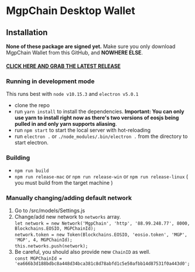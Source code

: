 # MgpChain Desktop Wallet

## Installation

**None of these package are signed yet.** Make sure you only download 
MgpChain Wallet from this GitHub, and **NOWHERE ELSE**.

#### [CLICK HERE AND GRAB THE LATEST RELEASE](https://github.com/Mgpchain-SYSTEMS/DPOS-Wallet/releases)

### Running in development mode

This runs best with `node v10.15.3` and `electron v5.0.1`

- clone the repo
- run `yarn install` to install the dependencies. **Important: You can only use yarn to install right now as there's two versions of eosjs being pulled in and only yarn supports aliasing**.
- run `npm start` to start the local server with hot-reloading
- run `electron .` or `./node_modules/.bin/electron .` from the directory to start electron.


### Building

- `npm run build`
- `npm run release-mac` or `npm run release-win` or `npm run release-linux` ( you must build from the target machine )

### Manually changing/adding default network
1. Go to /src/models/Settings.js                      
1. Change/add new network to ```networks``` array.        
```let network = new Network('MgpChain', 'http', '88.99.248.77', 8000, Blockchains.EOSIO, MGPChainId);```                  
```network.token = new Token(Blockchains.EOSIO, 'eosio.token', 'MGP', 'MGP', 4, MGPChainId);```                     
```this.networks.push(network);```                          
 1. Be careful, you should also provide new ```ChainID``` as well.                             
```const MGPChainId = 'ea666b3d188bdbc8a448d34bca381c8d78abfd1c5e50afbb14d87531f0a443d0';```                       


